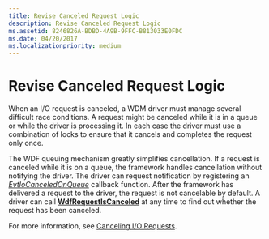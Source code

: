 ```yaml
---
title: Revise Canceled Request Logic
description: Revise Canceled Request Logic
ms.assetid: 8246826A-BDBD-4A9B-9FFC-B813033E0FDC
ms.date: 04/20/2017
ms.localizationpriority: medium
---
```


# Revise Canceled Request Logic


When an I/O request is canceled, a WDM driver must manage several difficult race conditions. A request might be canceled while it is in a queue or while the driver is processing it. In each case the driver must use a combination of locks to ensure that it cancels and completes the request only once.

The WDF queuing mechanism greatly simplifies cancellation. If a request is canceled while it is on a queue, the framework handles cancellation without notifying the driver. The driver can request notification by registering an [*EvtIoCanceledOnQueue*](https://msdn.microsoft.com/library/windows/hardware/ff541756) callback function. After the framework has delivered a request to the driver, the request is not cancelable by default. A driver can call [**WdfRequestIsCanceled**](https://msdn.microsoft.com/library/windows/hardware/ff549976) at any time to find out whether the request has been canceled.

For more information, see [Canceling I/O Requests](canceling-i-o-requests.md).

 

 





